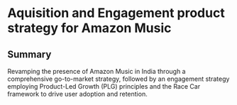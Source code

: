 # Aquisition and Engagement product strategy for Amazon Music

## Summary
Revamping the presence of Amazon Music in India
through a comprehensive go-to-market strategy, followed
by an engagement strategy employing Product-Led
Growth (PLG) principles and the Race Car framework to
drive user adoption and retention.


